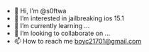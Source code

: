 - 👋 Hi, I’m @s0ftwa
- 👀 I’m interested in jailbreaking ios 15.1
- 🌱 I’m currently learning ...
- 💞️ I’m looking to collaborate on ...
- 📫 How to reach me boyc21701@gmail.com 

<!---
s0ftwa/s0ftwa is a ✨ special ✨ repository because its `README.md` (this file) appears on your GitHub profile.
You can click the Preview link to take a look at your changes.
--->
